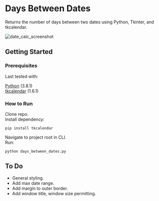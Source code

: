# Days Between Dates

Returns the number of days between two dates using Python, Tkinter, and tkcalendar.

![date_calc_screenshot](https://user-images.githubusercontent.com/42113905/60554353-29037300-9d05-11e9-8d0c-e541a0adccd7.PNG)

## Getting Started

### Prerequisites

Last tested with:<br>

[Python](https://www.python.org/) (3.8.1)<br>
[tkcalendar](https://pypi.org/project/tkcalendar/) (1.6.1)

### How to Run

Clone repo.<br>
Install dependency:
```
pip install tkcalendar
```
Navigate to project root in CLI.<br>
Run:
```
python days_between_dates.py
```

## To Do

- General styling.
- Add max date range.
- Add margin to outer border.
- Add window title, window size permitting.

